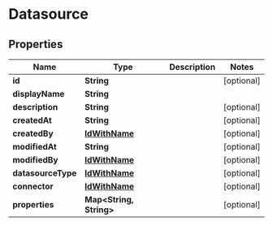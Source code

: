 
# Datasource

## Properties
Name | Type | Description | Notes
------------ | ------------- | ------------- | -------------
**id** | **String** |  |  [optional]
**displayName** | **String** |  | 
**description** | **String** |  |  [optional]
**createdAt** | **String** |  |  [optional]
**createdBy** | [**IdWithName**](IdWithName.md) |  |  [optional]
**modifiedAt** | **String** |  |  [optional]
**modifiedBy** | [**IdWithName**](IdWithName.md) |  |  [optional]
**datasourceType** | [**IdWithName**](IdWithName.md) |  |  [optional]
**connector** | [**IdWithName**](IdWithName.md) |  |  [optional]
**properties** | **Map&lt;String, String&gt;** |  |  [optional]



